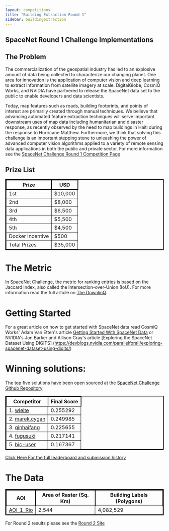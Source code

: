 ```yaml
---
layout: competitions
title: "Building Extraction Round 1"
sidebar: buildingextraction
---
```

## SpaceNet Round 1 Challenge Implementations

## The Problem
The commercialization of the geospatial industry has led to an explosive amount of data being collected to characterize our changing planet. One area for innovation is the application of computer vision and deep learning to extract information from satellite imagery at scale. DigitalGlobe, CosmiQ Works, and NVIDIA have partnered to release the SpaceNet data set to the public to enable developers and data scientists.

Today, map features such as roads, building footprints, and points of interest are primarily created through manual techniques. We believe that advancing automated feature extraction techniques will serve important downstream uses of map data including humanitarian and disaster response, as recently observed by the need to map buildings in Haiti during the response to Hurricane Matthew. Furthermore, we think that solving this challenge is an important stepping stone to unleashing the power of advanced computer vision algorithms applied to a variety of remote sensing data applications in both the public and private sector.
For more information see the [SpaceNet Challenge Round 1 Competition Page](http://crowdsourcing.topcoder.com/spacenet)

## Prize List

<style> table{
    border-collapse: collapse;
    border-spacing: 0;
    border:2px solid #000000;
}

th{
    border:2px solid #000000;
}

td{
    border:1px solid #000000;
}
</style>

| Prize             |             USD         |
|-------------------|-------------------------|
|  1st              |           $10,000       |
|  2nd              |            $8,000       |
|  3rd              |            $6,500       |
|  4th              |            $5,500       |
|  5th              |            $4,500       |
|  Docker Incentive |              $500       |
|  Total Prizes     |           $35,000       |



# The Metric
In SpaceNet Challenge, the metric for ranking entries is based on the Jaccard Index, also called the Intersection-over-Union (IoU).
For more information read the full article on [The DownlinQ](https://medium.com/the-downlinq/the-spacenet-metric-612183cc2ddb).

# Getting Started  
For a great article on how to get started with SpaceNet data read CosmiQ Works' Adam Van Etten's article [Getting Started With SpaceNet Data](https://medium.com/the-downlinq/getting-started-with-spacenet-data-827fd2ec9f53)
or NVIDIA's Jon Barker and Allison Gray's article [Exploring the SpaceNet Dataset Using DIGITS]
(https://devblogs.nvidia.com/parallelforall/exploring-spacenet-dataset-using-digits/)

# Winning solutions:
The top five solutions have been open sourced at the [SpaceNet Challenge Github Repository](https://github.com/SpaceNetChallenge/BuildingDetectors/) 

<style> table{
    border-collapse: collapse;
    border-spacing: 0;
    border:2px solid #000000;
}

th{
    border:2px solid #000000;
}

td{
    border:1px solid #000000;
}
</style>

| Competitor             |             Final Score         |
|-------------------|-------------------------|
|1. [wleite](https://github.com/SpaceNetChallenge/BuildingDetectors/tree/master/wleite) | 0.255292|
|2. [marek.cygan](https://github.com/SpaceNetChallenge/BuildingDetectors/tree/master/marek.cygan) | 0.249985 |
|3. [qinhaifang](https://github.com/SpaceNetChallenge/BuildingDetectors/tree/master/qinhaifang) | 0.225655|
|4. [fugusuki](https://github.com/SpaceNetChallenge/BuildingDetectors/tree/master/fugusuki) | 0.217141|
|5. [bic-user](https://github.com/SpaceNetChallenge/BuildingDetectors/tree/master/bic-user) | 0.167367|

[Click Here For the full leaderboard and submission history](https://community.topcoder.com/longcontest/stats/?module=ViewOverview&rd=16835)

# The Data

<style> table{
    border-collapse: collapse;
    border-spacing: 0;
    border:2px solid #000000;
}

th{
    border:2px solid #000000;
}

td{
    border:1px solid #000000;
}
</style>

| AOI            | Area of Raster (Sq. Km) | Building Labels (Polygons) |
|----------------|-------------------------|----------------------------|
| [AOI_1_Rio](/AOI_Lists/AOI_1_Rio.html)      | 2,544                   | 4,082,529                  |


For Round 2 results please see the [Round 2 Site](/Competitions/Competition2.html)